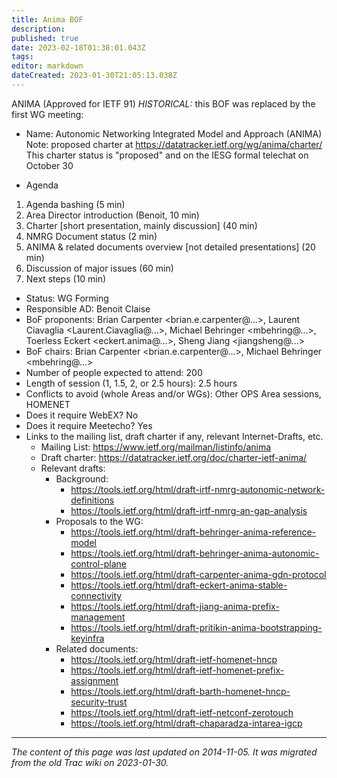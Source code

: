 ```yaml
---
title: Anima BOF
description: 
published: true
date: 2023-02-18T01:38:01.043Z
tags: 
editor: markdown
dateCreated: 2023-01-30T21:05:13.038Z
---
```


ANIMA (Approved for IETF 91) 
*HISTORICAL:* this BOF was replaced by the first WG meeting:

- Name: Autonomic Networking Integrated Model and Approach (ANIMA)
 Note: proposed charter at https://datatracker.ietf.org/wg/anima/charter/ This charter status is "proposed" and on the IESG formal telechat on October 30

- Agenda
1. Agenda bashing (5 min)
2. Area Director introduction (Benoit, 10 min)
3. Charter [short presentation, mainly discussion] (40 min)
4. NMRG Document status (2 min)
5. ANIMA & related documents overview [not detailed presentations] (20 min)
6. Discussion of major issues (60 min)
7. Next steps (10 min)
- Status: WG Forming
- Responsible AD: Benoit Claise
- BoF proponents: Brian Carpenter <brian.e.carpenter@…>, Laurent Ciavaglia <Laurent.Ciavaglia@…>, Michael Behringer <mbehring@…>, Toerless Eckert <eckert.anima@…>, Sheng Jiang <jiangsheng@…>
- BoF chairs: Brian Carpenter <brian.e.carpenter@…>, Michael Behringer <mbehring@…>
- Number of people expected to attend: 200
- Length of session (1, 1.5, 2, or 2.5 hours): 2.5 hours
- Conflicts to avoid (whole Areas and/or WGs): Other OPS Area sessions, HOMENET
- Does it require WebEX? No
- Does it require Meetecho? Yes
- Links to the mailing list, draft charter if any, relevant Internet-Drafts, etc.
	- Mailing List: https://www.ietf.org/mailman/listinfo/anima
	- Draft charter: https://datatracker.ietf.org/doc/charter-ietf-anima/
	- Relevant drafts:
		- Background:
			- https://tools.ietf.org/html/draft-irtf-nmrg-autonomic-network-definitions
			- https://tools.ietf.org/html/draft-irtf-nmrg-an-gap-analysis
		- Proposals to the WG:
			- https://tools.ietf.org/html/draft-behringer-anima-reference-model
			- https://tools.ietf.org/html/draft-behringer-anima-autonomic-control-plane
			- https://tools.ietf.org/html/draft-carpenter-anima-gdn-protocol
			- https://tools.ietf.org/html/draft-eckert-anima-stable-connectivity
			- https://tools.ietf.org/html/draft-jiang-anima-prefix-management
			- https://tools.ietf.org/html/draft-pritikin-anima-bootstrapping-keyinfra
		- Related documents:
			- https://tools.ietf.org/html/draft-ietf-homenet-hncp
			- https://tools.ietf.org/html/draft-ietf-homenet-prefix-assignment
			- https://tools.ietf.org/html/draft-barth-homenet-hncp-security-trust
			- https://tools.ietf.org/html/draft-ietf-netconf-zerotouch
			- https://tools.ietf.org/html/draft-chaparadza-intarea-igcp
      &nbsp;
&nbsp;
&nbsp;

---

*The content of this page was last updated on 2014-11-05. It was migrated from the old Trac wiki on 2023-01-30.*
